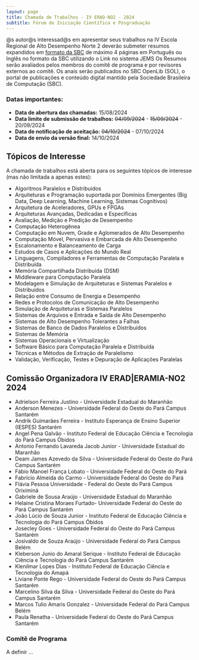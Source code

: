 ```yaml
---
layout: page
title: Chamada de Trabalhos - IV ERAD-NO2 - 2024
subtitle: Fórum de Iniciação Científica e Pósgraduação
---
```


@s autor@s interessad@s em apresentar seus trabalhos na IV Escola Regional de Alto Desempenho Norte 2 deverão submeter resumos expandidos em [formato da SBC](https://www.sbc.org.br/wp-content/uploads/2024/07/modelosparapublicaodeartigos.zip) de máximo 4 páginas em Português ou Inglês no formato da SBC utilizando o Link no sistema JEMS Os Resumos serão avaliados pelos membros do comitê de programa e por revisores externos ao comitê. Os anais serão publicados no SBC OpenLib (SOL), o portal de publicações e conteúdo digital mantido pela Sociedade Brasileira de Computação (SBC).

### Datas importantes:

- **Data de abertura das chamadas:** 15/08/2024
- **Data limite de submissão de trabalhos:** <s>04/09/2024</s> - <s>15/09/2024</s> - 20/09/2024
- **Data de notificação de aceitação:** <s>04/10/2024</s> - 07/10/2024
- **Data de envio da versão final:**  14/10/2024


## Tópicos de Interesse

A chamada de trabalhos está aberta para os seguintes tópicos de interesse (mas não limitada a apenas estes):

<ul>
  <li> Algoritmos Paralelos e Distribuídos</li><li> 
Arquiteturas e Programação suportada por Domínios Emergentes (Big Data, Deep Learning, Machine Learning, Sistemas Cognitivos)</li><li>
Arquitetura de Aceleradores, GPUs e FPGAs</li><li>
Arquiteturas Avançadas, Dedicadas e Específicas</li><li>
Avaliação, Medição e Predição de Desempenho</li><li>
Computação Heterogênea</li><li>
Computação em Nuvem, Grade e Aglomerados de Alto Desempenho</li><li>
Computação Móvel, Pervasiva e Embarcada de Alto Desempenho</li><li>
Escalonamento e Balanceamento de Carga</li><li>
Estudos de Casos e Aplicações do Mundo Real</li><li>
Linguagens, Compiladores e Ferramentas de Computação Paralela e Distribuída</li><li>
Memória Compartilhada Distribuída (DSM)</li><li>
Middleware para Computação Paralela</li><li>
Modelagem e Simulação de Arquiteturas e Sistemas Paralelos e Distribuídos</li><li>
Relação entre Consumo de Energia e Desempenho</li><li>
Redes e Protocolos de Comunicação de Alto Desempenho</li><li>
Simulação de Arquiteturas e Sistemas Paralelos</li><li>
Sistemas de Arquivos e Entrada e Saída de Alto Desempenho</li><li>
Sistemas de Alto Desempenho Tolerantes a Falhas</li><li>
Sistemas de Banco de Dados Paralelos e Distribuídos</li><li>
Sistemas de Memória</li><li>
Sistemas Operacionais e Virtualização</li><li>
Software Básico para Computação Paralela e Distribuída</li><li>
Técnicas e Métodos de Extração de Paralelismo</li><li>
Validação, Verificação, Testes e Depuração de Aplicações Paralelas</li>
  
</ul>


## Comissão Organizadora IV ERAD\|ERAMIA-NO2 2024  

* Adrielson Ferreira Justino - Universidade Estadual do Maranhão
* Anderson Menezes - Universidade Federal do Oeste do Pará Campus Santarém
* Andrik Guimarães Ferreira - Instituto Esperança de Ensino Superior (IESPES) Santarém
* Angel Pena Galvão - Instituto Federal de Educação Ciência e Tecnologia do Pará Campus Óbidos
* Antonio Fernando Lavareda Jacob Junior - Universidade Estadual do Maranhão
* Deam James Azevedo da Silva - Universidade Federal do Oeste do Pará Campus Santarém
* Fábio Manoel França Lobato - Universidade Federal do Oeste do Pará
* Fabrício Almeida do Carmo - Universidade Federal do Oeste do Pará
* Flávia Pessoa	Universidade - Federal do Oeste do Pará Campus Oriximiná
* Gabriele de Sousa Araújo - Universidade Estadual do Maranhão
* Helaine Cristina Moraes Furtado- Universidade Federal do Oeste do Pará Campus Santarém
* João Lúcio de Souza Junior - Instituto Federal de Educação Ciência e Tecnologia do Pará Campus Óbidos
* Josecley Goes - Universidade Federal do Oeste do Pará Campus Santarém
* Josivaldo de Souza Araújo - Universidade Federal do Pará Campus Belém
* Kleberson Junio do Amaral Serique - Instituto Federal de Educação Ciência e Tecnologia do Pará Campus Santarém
* Klenilmar Lopes Dias - Instituto Federal de Educação Ciência e Tecnologia do Amapá
* Liviane Ponte Rego - Universidade Federal do Oeste do Pará Campus Santarém
* Marcelino Silva da Silva - Universidade Federal do Oeste do Pará Campus Santarém
* Marcos Tulio Amaris Gonzalez - Universidade Federal do Pará Campus Belém
* Paula Renatha - Universidade Federal do Oeste do Pará Campus Santarém




### Comitê de Programa
A definir ...
